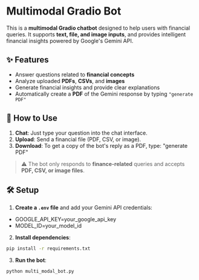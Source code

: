 #  Multimodal Gradio Bot

This is a **multimodal Gradio chatbot** designed to help users with financial queries. It supports **text, file, and image inputs**, and provides intelligent financial insights powered by Google's Gemini API.

## ✨ Features

- Answer questions related to **financial concepts**
- Analyze uploaded **PDFs**, **CSVs**, and **images**
- Generate financial insights and provide clear explanations
- Automatically create a **PDF** of the Gemini response by typing `"generate PDF"`

## 🚀 How to Use

1. **Chat**: Just type your question into the chat interface.
2. **Upload**: Send a financial file (PDF, CSV, or image).
3. **Download**: To get a copy of the bot's reply as a PDF, type: "generate PDF"

> ⚠️ The bot only responds to **finance-related** queries and accepts **PDF, CSV, or image files**.

## 🛠 Setup

1. **Create a `.env` file** and add your Gemini API credentials:
- GOOGLE_API_KEY=your_google_api_key
- MODEL_ID=your_model_id

2. **Install dependencies**:
```bash
pip install -r requirements.txt
```
3. **Run the bot**:
```bash
python multi_modal_bot.py
```
